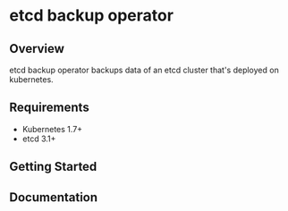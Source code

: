 # etcd backup operator

## Overview

etcd backup operator backups data of an etcd cluster that's deployed on kubernetes. 

## Requirements
* Kubernetes 1.7+
* etcd 3.1+

## Getting Started

## Documentation

